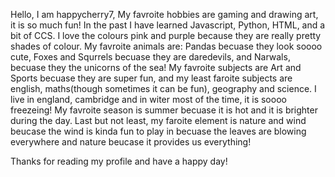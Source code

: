 Hello, I am happycherry7, 
My favroite hobbies are gaming and drawing art, it is so much fun!
In the past I have learned Javascript, Python, HTML, and a bit of CCS.
I love the colours pink and purple because they are really pretty shades of colour.
My favroite animals are: Pandas becuase they look soooo cute, Foxes and Squrrels becuase they are daredevils, and Narwals, becuase they the unicorns of the sea!
My favroite subjects are Art and Sports becuase they are super fun, and my least faroite subjects are english, maths(though sometimes it can be fun), geography and science.
I live in england, cambridge and in witer most of the time, it is soooo freezeing!
My favroite season is summer becuase it is hot and it is brighter during the day.
Last but not least, my faroite element is nature  and wind beucase the wind is kinda fun to play in becuase the leaves are blowing everywhere and nature beucase it provides us everything!

Thanks for reading my profile and have a happy day!
